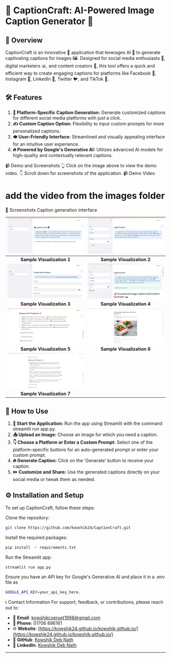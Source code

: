 
# 🌟 CaptionCraft: AI-Powered Image Caption Generator 📸
## 🌈 Overview

CaptionCraft is an innovative 🚀 application that leverages AI 🤖 to generate captivating captions for images 🖼️. Designed for social media enthusiasts 📱, digital marketers 📊, and content creators 🎨, this tool offers a quick and efficient way to create engaging captions for platforms like Facebook 📘, Instagram 📸, LinkedIn 🔗, Twitter 🐦, and TikTok 🎵.


## 🛠️ Features
1. **📝 Platform-Specific Caption Generation:** Generate customized captions for different social media platforms with just a click.
2. **✍️ Custom Caption Option:** Flexibility to input custom prompts for more personalized captions.
3. **👁️ User-Friendly Interface:** Streamlined and visually appealing interface for an intuitive user experience.
4. **🔥 Powered by Google's Generative AI:** Utilizes advanced AI models for high-quality and contextually relevant captions.

📹 Demo and Screenshots
👆 Click on the image above to view the demo video.
👇 Scroll down for screenshots of the application.
📹 Demo Video
# add the video from the images folder

📸 Screenshots
Caption generation interface

| ![Sample 1](images/sample_1.png) | ![Sample 2](images/sample_2.png) |
|:--------------------------------:|:--------------------------------:|
|     **Sample Visualization 1**   |     **Sample Visualization 2**   |
| ![Sample 3](images/sample_3.png) | ![Sample 4](images/sample_4.png) |
|     **Sample Visualization 3**   |     **Sample Visualization 4**   |
| ![Sample 5](images/sample_5.png) | ![Sample 6](images/sample_6.png) |
|     **Sample Visualization 5**   |     **Sample Visualization 6**   |
| ![Sample 7](images/sample_7.png) |  |
|     **Sample Visualization 7**   |  |




## 📘 How to Use
1. **🚀 Start the Application:** Run the app using Streamlit with the command streamlit run app.py.
2. **📤 Upload an Image:** Choose an image for which you need a caption.
3. **👇 Choose a Platform or Enter a Custom Prompt:** Select one of the platform-specific buttons for an auto-generated prompt or enter your custom prompt.
4. **🔥 Generate Caption:** Click on the 'Generate' button to receive your caption.
5. **✏️ Customize and Share:** Use the generated captions directly on your social media or tweak them as needed.


## ⚙️ Installation and Setup
To set up CaptionCraft, follow these steps:

Clone the repository: 
```bash
git clone https://github.com/kowshik24/CaptionCraft.git
```
Install the required packages:
```bash 
pip install -r requirements.txt
```
Run the Streamlit app: 
```bash
streamlit run app.py
```
Ensure you have an API key for Google's Generative AI and place it in a .env file as 
```bash
GOOGLE_API_KEY=your_api_key_here.
```
📞 Contact Information
For support, feedback, or contributions, please reach out to:

- 📧 **Email**: [kowshikcseruet1998@gmail.com](mailto:kowshikcseruet1998@gmail.com)
- 📱 **Phone**: 01706 896161
- 🌐 **Website**: [https://kowshik24.github.io/kowshik.github.io/](https://kowshik24.github.io/kowshik.github.io/)
- 🚀 **GitHub**: [Kowshik Deb Nath](https://github.com/kowshik24)
- 🤝 **LinkedIn**: [Kowshik Deb Nath](https://www.linkedin.com/in/kowshik-deb-nath-7a0a3a1a0/)
---
